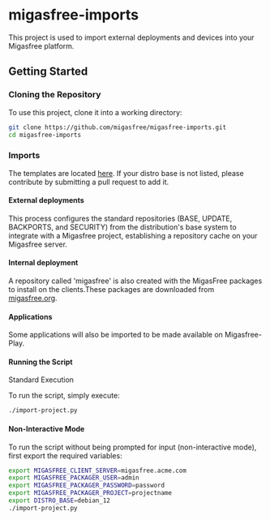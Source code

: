 # migasfree-imports

This project is used to import external deployments and devices into your Migasfree platform.


## Getting Started

### Cloning the Repository

To use this project, clone it into a working directory:

```bash
git clone https://github.com/migasfree/migasfree-imports.git
cd migasfree-imports
```

### Imports

The templates are located [here](templates). If your distro base is not listed, please contribute by submitting a pull request to add it.


#### External deployments

This process configures the standard repositories (BASE, UPDATE, BACKPORTS, and SECURITY) from the distribution's base system to integrate with a Migasfree project, establishing a repository cache on your Migasfree server.

#### Internal deployment

A repository called 'migasfree' is also created with the MigasFree packages to install on the clients.These packages are downloaded from [migasfree.org](migasfree.org).

#### Applications

Some applications will also be imported to be made available on Migasfree-Play.


#### Running the Script

Standard Execution

To run the script, simply execute:

```bash
./import-project.py
```

#### Non-Interactive Mode

To run the script without being prompted for input (non-interactive mode), first export the required variables:

```bash
export MIGASFREE_CLIENT_SERVER=migasfree.acme.com
export MIGASFREE_PACKAGER_USER=admin
export MIGASFREE_PACKAGER_PASSWORD=password
export MIGASFREE_PACKAGER_PROJECT=projectname
export DISTRO_BASE=debian_12
./import-project.py
```